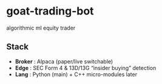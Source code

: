 # goat-trading-bot 
algorithmic ml equity trader

## Stack
- **Broker** : Alpaca (paper/live switchable)  
- **Edge**   : SEC Form 4 & 13D/13G “insider buying” detection  
- **Lang**   : Python (main) + C++ micro-modules later  

